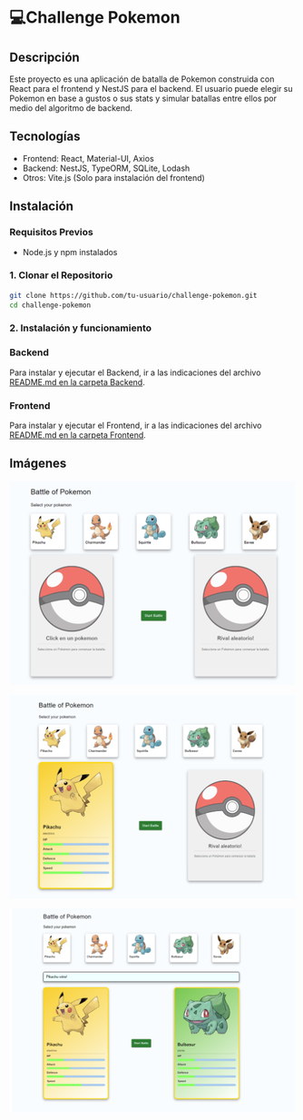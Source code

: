 # 💻Challenge Pokemon

## Descripción
Este proyecto es una aplicación de batalla de Pokemon construida con React para el frontend y NestJS para el backend. 
El usuario puede elegir su Pokemon en base a gustos o sus stats y simular batallas entre ellos por medio del algoritmo de backend.

## Tecnologías
- Frontend: React, Material-UI, Axios
- Backend: NestJS, TypeORM, SQLite, Lodash
- Otros: Vite.js (Solo para instalación del frontend)

## Instalación

### Requisitos Previos
- Node.js y npm instalados

### 1. Clonar el Repositorio
```bash
git clone https://github.com/tu-usuario/challenge-pokemon.git
cd challenge-pokemon
```
### 2. Instalación y funcionamiento
### Backend
Para instalar y ejecutar el Backend, ir a las indicaciones del archivo [README.md en la carpeta Backend](./backend-pokemon/README.md).

### Frontend
Para instalar y ejecutar el Frontend, ir a las indicaciones del archivo [README.md en la carpeta Frontend](./frontend-pokemon/README.md).

## Imágenes

![Alt text](frontend-pokemon/public/imagenes/imgPokemon1.png)

![Alt text](frontend-pokemon/public/imagenes/imgPokemon2.png)

![Alt text](frontend-pokemon/public/imagenes/imgPokemon.png)
